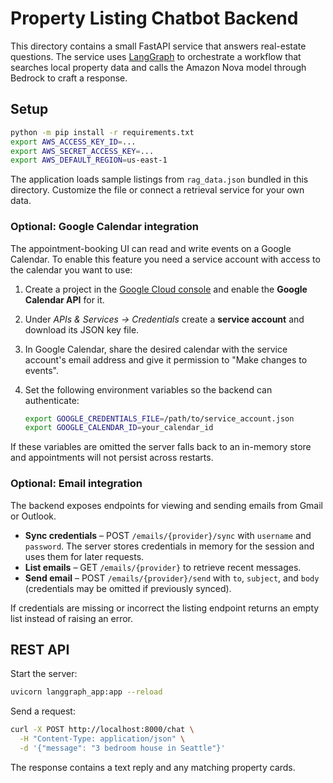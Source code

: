 # Property Listing Chatbot Backend

This directory contains a small FastAPI service that answers real-estate
questions. The service uses [LangGraph](https://github.com/langchain-ai/langgraph)
to orchestrate a workflow that searches local property data and calls the
Amazon Nova model through Bedrock to craft a response.

## Setup

```bash
python -m pip install -r requirements.txt
export AWS_ACCESS_KEY_ID=...
export AWS_SECRET_ACCESS_KEY=...
export AWS_DEFAULT_REGION=us-east-1
```

The application loads sample listings from `rag_data.json` bundled in this
directory. Customize the file or connect a retrieval service for your own data.

### Optional: Google Calendar integration

The appointment-booking UI can read and write events on a Google Calendar. To
enable this feature you need a service account with access to the calendar you
want to use:

1. Create a project in the [Google Cloud console](https://console.cloud.google.com/)
   and enable the **Google Calendar API** for it.
2. Under *APIs & Services → Credentials* create a **service account** and
   download its JSON key file.
3. In Google Calendar, share the desired calendar with the service account's
   email address and give it permission to "Make changes to events".
4. Set the following environment variables so the backend can authenticate:

   ```bash
   export GOOGLE_CREDENTIALS_FILE=/path/to/service_account.json
   export GOOGLE_CALENDAR_ID=your_calendar_id
   ```

If these variables are omitted the server falls back to an in-memory store and
appointments will not persist across restarts.

### Optional: Email integration

The backend exposes endpoints for viewing and sending emails from Gmail or
Outlook.

- **Sync credentials** – POST `/emails/{provider}/sync` with `username` and
  `password`. The server stores credentials in memory for the session and uses
  them for later requests.
- **List emails** – GET `/emails/{provider}` to retrieve recent messages.
- **Send email** – POST `/emails/{provider}/send` with `to`, `subject`, and
  `body` (credentials may be omitted if previously synced).

If credentials are missing or incorrect the listing endpoint returns an empty
list instead of raising an error.

## REST API

Start the server:

```bash
uvicorn langgraph_app:app --reload
```

Send a request:

```bash
curl -X POST http://localhost:8000/chat \
  -H "Content-Type: application/json" \
  -d '{"message": "3 bedroom house in Seattle"}'
```

The response contains a text reply and any matching property cards.

